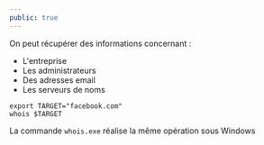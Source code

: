 ```yaml
---
public: true 
---
```


On peut récupérer des informations concernant :
- L'entreprise
- Les administrateurs
- Des adresses email
- Les serveurs de noms

```
export TARGET="facebook.com"
whois $TARGET
```

La commande `whois.exe` réalise la même opération sous Windows
